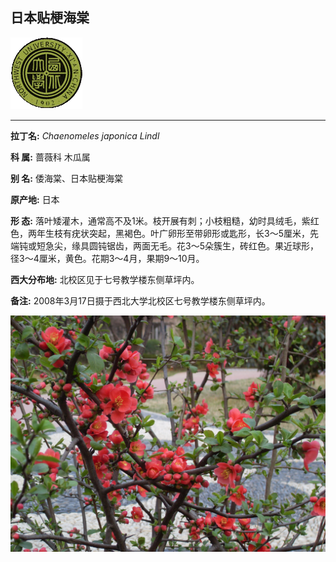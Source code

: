 ## 日本贴梗海棠

![西北大学校园网络植物志](../JPG/nwu.gif)

---

**拉丁名:**  _Chaenomeles japonica Lindl_

**科 属:** 蔷薇科 木瓜属

**别 名:** 倭海棠、日本贴梗海棠

**原产地:** 日本

**形  态:** 落叶矮灌木，通常高不及1米。枝开展有刺；小枝粗糙，幼时具绒毛，紫红色，两年生枝有疣状突起，黑褐色。叶广卵形至带卵形或匙形，长3～5厘米，先端钝或短急尖，缘具圆钝锯齿，两面无毛。花3～5朵簇生，砖红色。果近球形，径3～4厘米，黄色。花期3～4月，果期9～10月。

**西大分布地:** 北校区见于七号教学楼东侧草坪内。　

**备注:** 2008年3月17日摄于西北大学北校区七号教学楼东侧草坪内。

![日本贴梗海棠](../JPG/日本贴梗海棠.JPG) 

